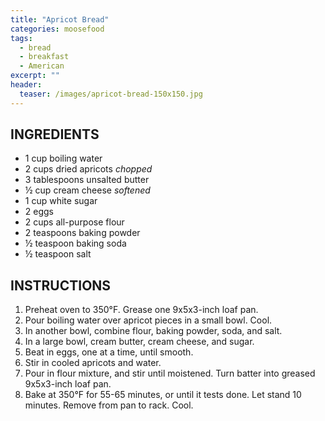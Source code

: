 ```yaml
---
title: "Apricot Bread"
categories: moosefood
tags: 
  - bread
  - breakfast
  - American
excerpt: ""
header:
  teaser: /images/apricot-bread-150x150.jpg
---
```


## INGREDIENTS
* 1 cup boiling water
* 2 cups dried apricots *chopped*
* 3 tablespoons unsalted butter
* ½ cup cream cheese *softened*
* 1 cup white sugar
* 2 eggs
* 2 cups all-purpose flour
* 2 teaspoons baking powder
* ½ teaspoon baking soda
* ½ teaspoon salt

## INSTRUCTIONS
1. Preheat oven to 350°F. Grease one 9x5x3-inch loaf pan.
2. Pour boiling water over apricot pieces in a small bowl. Cool.
3. In another bowl, combine flour, baking powder, soda, and salt.
4. In a large bowl, cream butter, cream cheese, and sugar.
5. Beat in eggs, one at a time, until smooth.
6. Stir in cooled apricots and water.
7. Pour in flour mixture, and stir until moistened. Turn batter into greased 9x5x3-inch loaf pan.
8. Bake at 350°F for 55-65 minutes, or until it tests done. Let stand 10 minutes. Remove from pan to rack. Cool.
